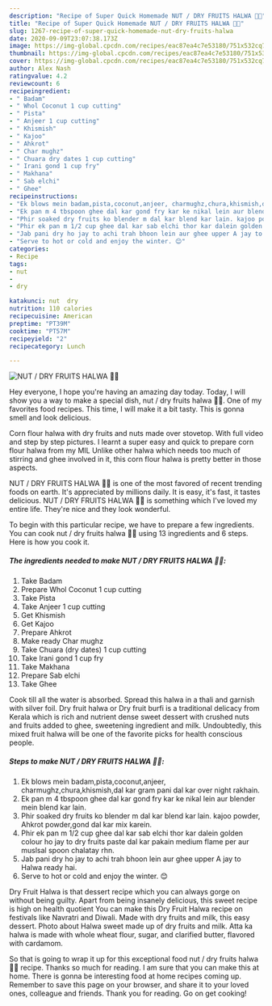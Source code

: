 ```yaml
---
description: "Recipe of Super Quick Homemade NUT / DRY FRUITS HALWA 🌰🌰"
title: "Recipe of Super Quick Homemade NUT / DRY FRUITS HALWA 🌰🌰"
slug: 1267-recipe-of-super-quick-homemade-nut-dry-fruits-halwa
date: 2020-09-09T23:07:38.173Z
image: https://img-global.cpcdn.com/recipes/eac87ea4c7e53180/751x532cq70/nut-dry-fruits-halwa-🌰🌰-recipe-main-photo.jpg
thumbnail: https://img-global.cpcdn.com/recipes/eac87ea4c7e53180/751x532cq70/nut-dry-fruits-halwa-🌰🌰-recipe-main-photo.jpg
cover: https://img-global.cpcdn.com/recipes/eac87ea4c7e53180/751x532cq70/nut-dry-fruits-halwa-🌰🌰-recipe-main-photo.jpg
author: Alex Nash
ratingvalue: 4.2
reviewcount: 6
recipeingredient:
- " Badam"
- " Whol Coconut 1 cup cutting"
- " Pista"
- " Anjeer 1 cup cutting"
- " Khismish"
- " Kajoo"
- " Ahkrot"
- " Char mughz"
- " Chuara dry dates 1 cup cutting"
- " Irani gond 1 cup fry"
- " Makhana"
- " Sab elchi"
- " Ghee"
recipeinstructions:
- "Ek blows mein badam,pista,coconut,anjeer, charmughz,chura,khismish,dal kar gram pani dal kar over night rakhain."
- "Ek pan m 4 tbspoon ghee dal kar gond fry kar ke nikal lein aur blender mein blend kar lain."
- "Phir soaked dry fruits ko blender m dal kar blend kar lain. kajoo powder, Ahkrot powder,gond dal kar mix karein."
- "Phir ek pan m 1/2 cup ghee dal kar sab elchi thor kar dalein golden colour ho jay to dry fruits paste dal kar pakain medium flame per aur muslsal spoon chalatay rhn."
- "Jab pani dry ho jay to achi trah bhoon lein aur ghee upper A jay to Halwa ready hai."
- "Serve to hot or cold and enjoy the winter. 😊"
categories:
- Recipe
tags:
- nut
- 
- dry

katakunci: nut  dry 
nutrition: 110 calories
recipecuisine: American
preptime: "PT39M"
cooktime: "PT57M"
recipeyield: "2"
recipecategory: Lunch

---
```



![NUT / DRY FRUITS HALWA 🌰🌰](https://img-global.cpcdn.com/recipes/eac87ea4c7e53180/751x532cq70/nut-dry-fruits-halwa-🌰🌰-recipe-main-photo.jpg)

Hey everyone, I hope you're having an amazing day today. Today, I will show you a way to make a special dish, nut / dry fruits halwa 🌰🌰. One of my favorites food recipes. This time, I will make it a bit tasty. This is gonna smell and look delicious.

Corn flour halwa with dry fruits and nuts made over stovetop. With full video and step by step pictures. I learnt a super easy and quick to prepare corn flour halwa from my MIL Unlike other halwa which needs too much of stirring and ghee involved in it, this corn flour halwa is pretty better in those aspects.

NUT / DRY FRUITS HALWA 🌰🌰 is one of the most favored of recent trending foods on earth. It's appreciated by millions daily. It is easy, it's fast, it tastes delicious. NUT / DRY FRUITS HALWA 🌰🌰 is something which I've loved my entire life. They're nice and they look wonderful.


To begin with this particular recipe, we have to prepare a few ingredients. You can cook nut / dry fruits halwa 🌰🌰 using 13 ingredients and 6 steps. Here is how you cook it.

<!--inarticleads1-->

##### The ingredients needed to make NUT / DRY FRUITS HALWA 🌰🌰:

1. Take  Badam
1. Prepare  Whol Coconut 1 cup cutting
1. Take  Pista
1. Take  Anjeer 1 cup cutting
1. Get  Khismish
1. Get  Kajoo
1. Prepare  Ahkrot
1. Make ready  Char mughz
1. Take  Chuara (dry dates) 1 cup cutting
1. Take  Irani gond 1 cup fry
1. Take  Makhana
1. Prepare  Sab elchi
1. Take  Ghee


Cook till all the water is absorbed. Spread this halwa in a thali and garnish with silver foil. Dry fruit halwa or Dry fruit burfi is a traditional delicacy from Kerala which is rich and nutrient dense sweet dessert with crushed nuts and fruits added to ghee, sweetening ingredient and milk. Undoubtedly, this mixed fruit halwa will be one of the favorite picks for health conscious people. 

<!--inarticleads2-->

##### Steps to make NUT / DRY FRUITS HALWA 🌰🌰:

1. Ek blows mein badam,pista,coconut,anjeer, charmughz,chura,khismish,dal kar gram pani dal kar over night rakhain.
1. Ek pan m 4 tbspoon ghee dal kar gond fry kar ke nikal lein aur blender mein blend kar lain.
1. Phir soaked dry fruits ko blender m dal kar blend kar lain. kajoo powder, Ahkrot powder,gond dal kar mix karein.
1. Phir ek pan m 1/2 cup ghee dal kar sab elchi thor kar dalein golden colour ho jay to dry fruits paste dal kar pakain medium flame per aur muslsal spoon chalatay rhn.
1. Jab pani dry ho jay to achi trah bhoon lein aur ghee upper A jay to Halwa ready hai.
1. Serve to hot or cold and enjoy the winter. 😊


Dry Fruit Halwa is that dessert recipe which you can always gorge on without being guilty. Apart from being insanely delicious, this sweet recipe is high on health quotient You can make this Dry Fruit Halwa recipe on festivals like Navratri and Diwali. Made with dry fruits and milk, this easy dessert. Photo about Halwa sweet made up of dry fruits and milk. Atta ka halwa is made with whole wheat flour, sugar, and clarified butter, flavored with cardamom. 

So that is going to wrap it up for this exceptional food nut / dry fruits halwa 🌰🌰 recipe. Thanks so much for reading. I am sure that you can make this at home. There is gonna be interesting food at home recipes coming up. Remember to save this page on your browser, and share it to your loved ones, colleague and friends. Thank you for reading. Go on get cooking!
